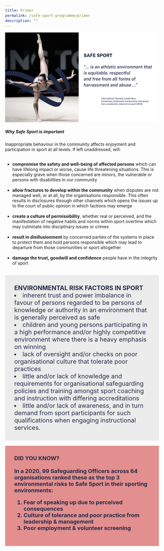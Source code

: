 ```yaml
---
title: Primer
permalink: /safe-sport-programme/primer
description: ""
---
```

![Alt text for image on Isomer site](/images/gymansticssafesportdefiniti.png)


##### Why Safe Sport is important 

Inappropriate behaviour in the community affects enjoyment and participation in sport at all levels. If left unaddressed, will:<br><br>
* **compromise the safety and well-being of affected persons** which can have lifelong impact or worse, cause life threatening situations. This is especially grave when those concerned are minors, the vulnerable or persons with disabilities in our community <br><br>
* **allow fractures to develop within the community** when disputes are not managed well, or at all, by the
organisations responsible. This often results in disclosures through other channels which opens the issues up to the court of public opinion in which factions may emerge<br><br>
* **create a culture of permissibility**, whether real or perceived, and the manifestation of negative habits and
norms within sport overtime which may culminate into disciplinary issues or crimes<br><br>
* **result in disillusionment** by concerned parties of the systems in place to protect them and hold persons
responsible which may lead to departure from those communities or sport altogether<br><br>
* **damage the trust, goodwill and confidence** people have in the integrity of sport 


<br>
<div style="font-size:20px;color:#202945; background-color:#ECECEC; padding:30px">
<b>ENVIRONMENTAL RISK FACTORS IN SPORT</b><br>
<li>inherent trust and power imbalance in favour of persons regarded to be persons of
knowledge or authority in an environment that is generally perceived as safe</li>
	<li>children and young persons participating in a high performance and/or highly competitive
environment where there is a heavy emphasis on winning</li>
<li> lack of oversight and/or checks on poor organisational culture that tolerate poor practices</li>
<li> little and/or lack of knowledge and requirements for organisational safeguarding policies and
training amongst sport coaching and instruction with differing accreditations</li> 
<li> little and/or lack of awareness, and in turn demand from sport participants for such
qualifications when engaging instructional services.</li></div>

<br>
<div style="font-size:18px;color:#202945; background-color:#E38F8F; padding:30px"><b>DID YOU KNOW?</b><br><br><b>In a 2020,  99 Safeguarding Officers across 64 organisations ranked these as the top 3 environmental risks to Safe Sport in their sporting environments:<br>
<ol>
<li>Fear of speaking up due to perceived consequences</li>
<li>Culture of tolerance and poor practice from leadership & management</li>
<li>Poor employment & volunteer screening</li>
	</b></div>